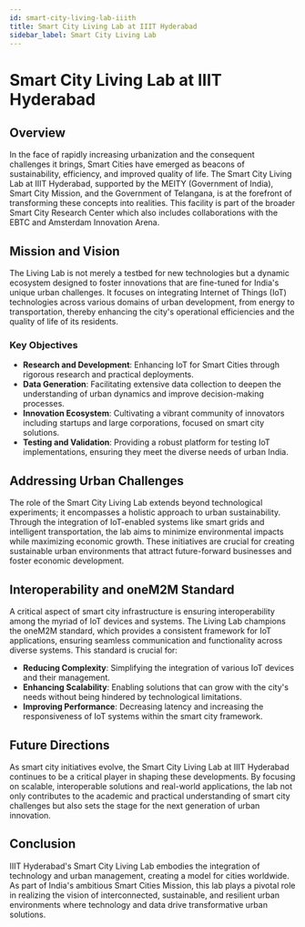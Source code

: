 ```yaml
---
id: smart-city-living-lab-iiith
title: Smart City Living Lab at IIIT Hyderabad
sidebar_label: Smart City Living Lab
---
```


# Smart City Living Lab at IIIT Hyderabad

## Overview

In the face of rapidly increasing urbanization and the consequent challenges it brings, Smart Cities have emerged as beacons of sustainability, efficiency, and improved quality of life. The Smart City Living Lab at IIIT Hyderabad, supported by the MEITY (Government of India), Smart City Mission, and the Government of Telangana, is at the forefront of transforming these concepts into realities. This facility is part of the broader Smart City Research Center which also includes collaborations with the EBTC and Amsterdam Innovation Arena.

## Mission and Vision

The Living Lab is not merely a testbed for new technologies but a dynamic ecosystem designed to foster innovations that are fine-tuned for India's unique urban challenges. It focuses on integrating Internet of Things (IoT) technologies across various domains of urban development, from energy to transportation, thereby enhancing the city's operational efficiencies and the quality of life of its residents.

### Key Objectives

- **Research and Development**: Enhancing IoT for Smart Cities through rigorous research and practical deployments.
- **Data Generation**: Facilitating extensive data collection to deepen the understanding of urban dynamics and improve decision-making processes.
- **Innovation Ecosystem**: Cultivating a vibrant community of innovators including startups and large corporations, focused on smart city solutions.
- **Testing and Validation**: Providing a robust platform for testing IoT implementations, ensuring they meet the diverse needs of urban India.

## Addressing Urban Challenges

The role of the Smart City Living Lab extends beyond technological experiments; it encompasses a holistic approach to urban sustainability. Through the integration of IoT-enabled systems like smart grids and intelligent transportation, the lab aims to minimize environmental impacts while maximizing economic growth. These initiatives are crucial for creating sustainable urban environments that attract future-forward businesses and foster economic development.

## Interoperability and oneM2M Standard

A critical aspect of smart city infrastructure is ensuring interoperability among the myriad of IoT devices and systems. The Living Lab champions the oneM2M standard, which provides a consistent framework for IoT applications, ensuring seamless communication and functionality across diverse systems. This standard is crucial for:

- **Reducing Complexity**: Simplifying the integration of various IoT devices and their management.
- **Enhancing Scalability**: Enabling solutions that can grow with the city's needs without being hindered by technological limitations.
- **Improving Performance**: Decreasing latency and increasing the responsiveness of IoT systems within the smart city framework.

## Future Directions

As smart city initiatives evolve, the Smart City Living Lab at IIIT Hyderabad continues to be a critical player in shaping these developments. By focusing on scalable, interoperable solutions and real-world applications, the lab not only contributes to the academic and practical understanding of smart city challenges but also sets the stage for the next generation of urban innovation.

## Conclusion

IIIT Hyderabad's Smart City Living Lab embodies the integration of technology and urban management, creating a model for cities worldwide. As part of India's ambitious Smart Cities Mission, this lab plays a pivotal role in realizing the vision of interconnected, sustainable, and resilient urban environments where technology and data drive transformative urban solutions.
